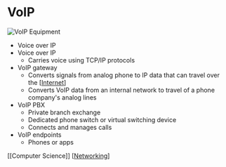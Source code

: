 # VoIP

![VoIP Equipment](/assets/second-brain/2020-09-14-10-40-19.png)

- Voice over IP
- Voice over IP
  - Carries voice using TCP/IP protocols
- VoIP gateway
  - Converts signals from analog phone to IP data that can travel over the [[Internet]]
  - Converts VoIP data from an internal network to travel of a phone company's analog lines
- VoIP PBX
  - Private branch exchange
  - Dedicated phone switch or virtual switching device
  - Connects and manages calls
- VoIP endpoints
  - Phones or apps

[[Computer Science]] [[Networking]]

[//begin]: # "Autogenerated link references for markdown compatibility"
[internet]: internet "Internet"
[computer-science]: computer-science "Computer Science"
[networking]: networking "Networking"
[//end]: # "Autogenerated link references"